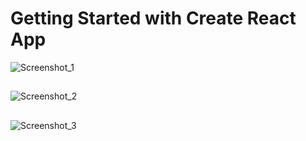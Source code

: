 # Getting Started with Create React App

![Screenshot_1](https://github.com/juanfsouza/React_Project/assets/88254614/d659d506-ae48-4505-97af-bce4907af3f9)

##
![Screenshot_2](https://github.com/juanfsouza/React_Project/assets/88254614/9068a15a-3778-4fd5-93a5-8dbf3bfc4f23)

##
![Screenshot_3](https://github.com/juanfsouza/React_Project/assets/88254614/8ae21ac1-2471-457e-a49e-6636fccfed25)



